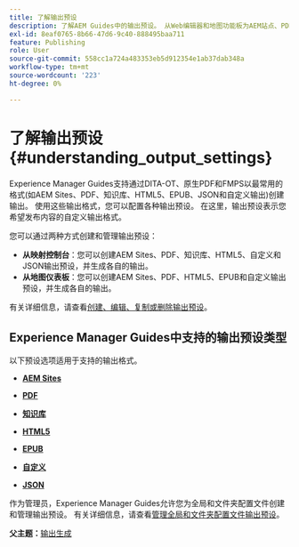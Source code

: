 ```yaml
---
title: 了解输出预设
description: 了解AEM Guides中的输出预设。 从Web编辑器和地图功能板为AEM站点、PDF、HTML5、EPUB、自定义和JSON格式创建输出预设。
exl-id: 8eaf0765-8b66-47d6-9c40-888495baa711
feature: Publishing
role: User
source-git-commit: 558cc1a724a483353eb5d912354e1ab37dab348a
workflow-type: tm+mt
source-wordcount: '223'
ht-degree: 0%

---
```


# 了解输出预设 {#understanding_output_settings}

Experience Manager Guides支持通过DITA-OT、原生PDF和FMPS以最常用的格式(如AEM Sites、PDF、知识库、HTML5、EPUB、JSON和自定义输出)创建输出。 使用这些输出格式，您可以配置各种输出预设。 在这里，输出预设表示您希望发布内容的自定义输出格式。

您可以通过两种方式创建和管理输出预设：

- **从映射控制台**：您可以创建AEM Sites、PDF、知识库、HTML5、自定义和JSON输出预设，并生成各自的输出。
- **从地图仪表板**：您可以创建AEM Sites、PDF、HTML5、EPUB和自定义输出预设，并生成各自的输出。

有关详细信息，请查看[创建、编辑、复制或删除输出预设](./generate-output-create-edit-preset.md)。

## Experience Manager Guides中支持的输出预设类型

以下预设选项适用于支持的输出格式。

- **[AEM Sites](generate-output-aem-site.md)**

- **[PDF](generate-output-pdf.md)**

- **[知识库](generate-output-knowledge-base.md)**

- **[HTML5](generate-output-html5.md)**

- **[EPUB](generate-output-epub.md)**

- **[自定义](generate-output-custom.md)**

- **[JSON](generate-output-json.md)**

作为管理员，Experience Manager Guides允许您为全局和文件夹配置文件创建和管理输出预设。 有关详细信息，请查看[管理全局和文件夹配置文件输出预设](./web-editor-manage-output-presets.md)。

**父主题：**&#x200B;[&#x200B;输出生成](generate-output.md)
